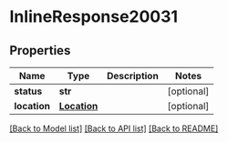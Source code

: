 # InlineResponse20031

## Properties
Name | Type | Description | Notes
------------ | ------------- | ------------- | -------------
**status** | **str** |  | [optional] 
**location** | [**Location**](Location.md) |  | [optional] 

[[Back to Model list]](../README.md#documentation-for-models) [[Back to API list]](../README.md#documentation-for-api-endpoints) [[Back to README]](../README.md)


